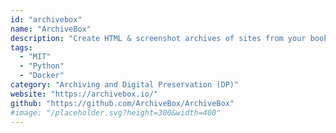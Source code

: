 ```yaml
---
id: "archivebox"
name: "ArchiveBox"
description: "Create HTML & screenshot archives of sites from your bookmarks, browsing history, RSS feeds, or other sources (alternative to Wayback Machine)."
tags:
  - "MIT"
  - "Python"
  - "Docker"
category: "Archiving and Digital Preservation (DP)"
website: "https://archivebox.io/"
github: "https://github.com/ArchiveBox/ArchiveBox"
#image: "/placeholder.svg?height=300&width=400"
---
```


